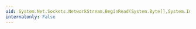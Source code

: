 ```yaml
---
uid: System.Net.Sockets.NetworkStream.BeginRead(System.Byte[],System.Int32,System.Int32,System.AsyncCallback,System.Object)
internalonly: False
---
```

